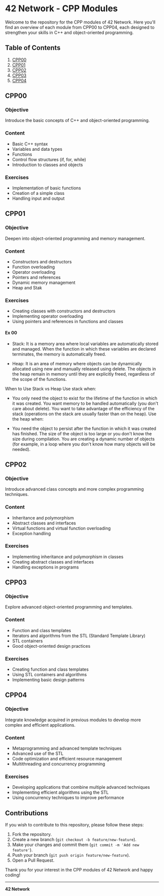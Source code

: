 # 42 Network - CPP Modules

Welcome to the repository for the CPP modules of 42 Network. Here you'll find an overview of each module from CPP00 to CPP04, each designed to strengthen your skills in C++ and object-oriented programming.

## Table of Contents

1. [CPP00](#cpp00)
2. [CPP01](#cpp01)
3. [CPP02](#cpp02)
4. [CPP03](#cpp03)
5. [CPP04](#cpp04)

## CPP00

### Objective
Introduce the basic concepts of C++ and object-oriented programming.

### Content
- Basic C++ syntax
- Variables and data types
- Functions
- Control flow structures (if, for, while)
- Introduction to classes and objects

### Exercises
- Implementation of basic functions
- Creation of a simple class
- Handling input and output

## CPP01

### Objective
Deepen into object-oriented programming and memory management.

### Content
- Constructors and destructors
- Function overloading
- Operator overloading
- Pointers and references
- Dynamic memory management
- Heap and Stak

### Exercises
- Creating classes with constructors and destructors
- Implementing operator overloading
- Using pointers and references in functions and classes

#### Ex 00
- Stack: It is a memory area where local variables are automatically stored and managed. When the function in which these variables are declared terminates, the memory is automatically freed.

- Heap: It is an area of memory where objects can be dynamically allocated using new and manually released using delete. The objects in the heap remain in memory until they are explicitly freed, regardless of the scope of the functions.

When to Use Stack vs Heap
Use stack when:

- You only need the object to exist for the lifetime of the function in which it was created.
You want memory to be handled automatically (you don't care about delete).
You want to take advantage of the efficiency of the stack (operations on the stack are usually faster than on the heap).
Use the heap when:

- You need the object to persist after the function in which it was created has finished.
The size of the object is too large or you don't know the size during compilation.
You are creating a dynamic number of objects (for example, in a loop where you don't know how many objects will be needed).


## CPP02

### Objective
Introduce advanced class concepts and more complex programming techniques.

### Content
- Inheritance and polymorphism
- Abstract classes and interfaces
- Virtual functions and virtual function overloading
- Exception handling

### Exercises
- Implementing inheritance and polymorphism in classes
- Creating abstract classes and interfaces
- Handling exceptions in programs

## CPP03

### Objective
Explore advanced object-oriented programming and templates.

### Content
- Function and class templates
- Iterators and algorithms from the STL (Standard Template Library)
- STL containers
- Good object-oriented design practices

### Exercises
- Creating function and class templates
- Using STL containers and algorithms
- Implementing basic design patterns

## CPP04

### Objective
Integrate knowledge acquired in previous modules to develop more complex and efficient applications.

### Content
- Metaprogramming and advanced template techniques
- Advanced use of the STL
- Code optimization and efficient resource management
- Multithreading and concurrency programming

### Exercises
- Developing applications that combine multiple advanced techniques
- Implementing efficient algorithms using the STL
- Using concurrency techniques to improve performance

## Contributions

If you wish to contribute to this repository, please follow these steps:
1. Fork the repository.
2. Create a new branch (`git checkout -b feature/new-feature`).
3. Make your changes and commit them (`git commit -m 'Add new feature'`).
4. Push your branch (`git push origin feature/new-feature`).
5. Open a Pull Request.



Thank you for your interest in the CPP modules of 42 Network and happy coding!

----

**42 Network**
